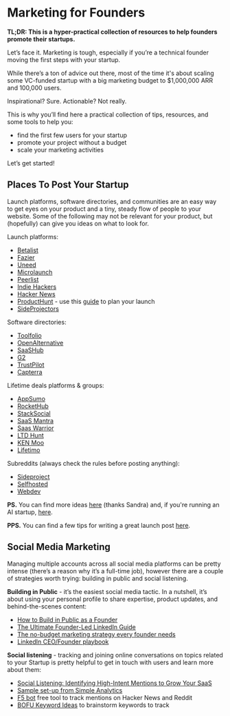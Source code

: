 # Marketing for Founders
**TL;DR: This is a hyper-practical collection of resources to help founders promote their startups.**

Let’s face it. Marketing is tough, especially if you’re a technical founder moving the first steps with your startup.

While there’s a ton of advice out there, most of the time it's about scaling some VC-funded startup with a big marketing budget to $1,000,000 ARR and 100,000 users.

Inspirational? Sure. Actionable? Not really.

This is why you’ll find here a practical collection of tips, resources, and some tools to help you:
- find the first few users for your startup
- promote your project without a budget
- scale your marketing activities

Let’s get started!

## Places To Post Your Startup
Launch platforms, software directories, and communities are an easy way to get eyes on your product and a tiny, steady flow of people to your website. Some of the following may not be relevant for your product, but (hopefully) can give you ideas on what to look for.

Launch platforms:
- [Betalist](https://betalist.com/)
- [Fazier](https://fazier.com/)
- [Uneed](https://www.uneed.best/)
- [Microlaunch](https://microlaunch.net/)
- [Peerlist](https://peerlist.io/)
- [Indie Hackers](https://www.indiehackers.com/products)
- [Hacker News](https://news.ycombinator.com/show)
- [ProductHunt](https://www.producthunt.com/) - use this [guide](https://socialgrowthlab.notion.site/Engaging-your-network-for-a-Product-Hunt-Launch-fc37ed8746ba46ee914bc24e46d92dbd) to plan your launch
- [SideProjectors](https://www.sideprojectors.com/)

Software directories:
- [Toolfolio](https://toolfolio.io/)
- [OpenAlternative](https://openalternative.co/)
- [SaaSHub](https://www.saashub.com/)
- [G2](https://www.g2.com/)
- [TrustPilot](https://www.trustpilot.com/)
- [Capterra](https://www.capterra.com/)

Lifetime deals platforms & groups:
- [AppSumo](https://appsumo.com/)
- [RocketHub](https://www.rockethub.com/)
- [StackSocial](https://www.stacksocial.com/)
- [SaaS Mantra](https://deals.saasmantra.com/)
- [Saas Warrior](https://www.facebook.com/groups/2179325755493302)
- [LTD Hunt](https://www.facebook.com/groups/177897162856645)
- [KEN Moo](https://www.facebook.com/groups/1057623338043525)
- [Lifetimo](https://www.facebook.com/groups/1872282809691807)

Subreddits (always check the rules before posting anything):
- [Sideproject](https://www.reddit.com/r/SideProject/)
- [Selfhosted](https://www.reddit.com/r/selfhosted/)
- [Webdev](https://www.reddit.com/r/webdev/)

**PS.** You can find more ideas [here](https://docs.google.com/spreadsheets/d/1WAgFtaZno651_6Tw0nmmiYIAsJ3Bm89IRRRQ5helzLY/edit?gid=0#gid=0) (thanks Sandra) and, if you're running an AI startup, [here](https://github.com/best-of-ai/ai-directories).

**PPS.** You can find a few tips for writing a great launch post [here](https://www.markepear.dev/blog/dev-tool-hacker-news-launch).

## Social Media Marketing
Managing multiple accounts across all social media platforms can be pretty intense (there’s a reason why it’s a full-time job), however there are a couple of strategies worth trying: building in public and social listening.

**Building in Public** - it’s the easiest social media tactic. In a nutshell, it’s about using your personal profile to share expertise, product updates, and behind-the-scenes content:
- [How to Build in Public as a Founder](https://www.failory.com/blog/building-in-public)
- [The Ultimate Founder-Led LinkedIn Guide](https://www.mrrunlocked.com/p/founder-led-linkedin-guide)
- [The no-budget marketing strategy every founder needs](https://www.marketingideas.com/p/should-you-be-doing-founder-marketing)
- [LinkedIn CEO/Founder playbook](https://www.markepear.dev/blog/linkedin-ceo-founder-playbook)

**Social listening** - tracking and joining online conversations on topics related to your Startup is pretty helpful to get in touch with users and learn more about them:
- [Social Listening: Identifying High-Intent Mentions to Grow Your SaaS](https://www.mrrunlocked.com/p/social-listening-guide)
- [Sample set-up from Simple Analytics](https://1millionarr.substack.com/p/part-1-how-to-get-your-first-100)
- [F5 bot](https://f5bot.com/) free tool to track mentions on Hacker News and Reddit
- [BOFU Keyword Ideas]() to brainstorm keywords to track

